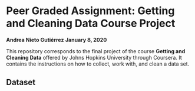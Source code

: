 # Peer Graded Assignment: Getting and Cleaning Data Course Project
**Andrea Nieto Gutiérrez**
**January 8, 2020**

This repository corresponds to the final project of the course **Getting
and Cleaning Data** offered by Johns Hopkins University through Coursera.
It contains the instructions on how to collect, work with, and clean a data
set.

## Dataset 
